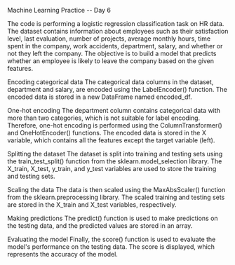 Machine Learning Practice -- Day 6

The code is performing a logistic regression classification task on HR data. The dataset contains information about employees such as their satisfaction level, last evaluation, number of projects, average monthly hours, time spent in the company, work accidents, department, salary, and whether or not they left the company. The objective is to build a model that predicts whether an employee is likely to leave the company based on the given features.

Encoding categorical data
The categorical data columns in the dataset, department and salary, are encoded using the LabelEncoder() function. The encoded data is stored in a new DataFrame named encoded_df.

One-hot encoding
The department column contains categorical data with more than two categories, which is not suitable for label encoding. Therefore, one-hot encoding is performed using the ColumnTransformer() and OneHotEncoder() functions. The encoded data is stored in the X variable, which contains all the features except the target variable (left).

Splitting the dataset
The dataset is split into training and testing sets using the train_test_split() function from the sklearn.model_selection library. The X_train, X_test, y_train, and y_test variables are used to store the training and testing sets.

Scaling the data
The data is then scaled using the MaxAbsScaler() function from the sklearn.preprocessing library. The scaled training and testing sets are stored in the X_train and X_test variables, respectively.

Making predictions
The predict() function is used to make predictions on the testing data, and the predicted values are stored in an array.

Evaluating the model
Finally, the score() function is used to evaluate the model's performance on the testing data. The score is displayed, which represents the accuracy of the model.
